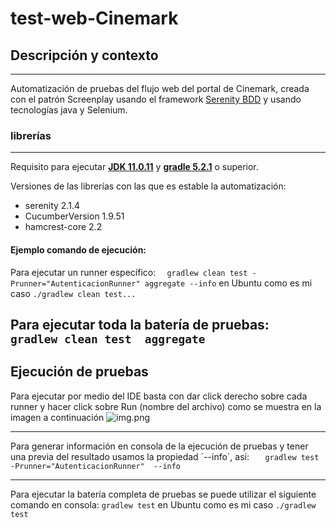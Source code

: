 # test-web-Cinemark

## Descripción y contexto

---  
Automatización de pruebas del flujo web del portal de Cinemark, creada con el patrón Screenplay usando el
framework [Serenity BDD](https://serenity-bdd.github.io/docs/guide/user_guide_intro) y usando tecnologías java y
Selenium.


### librerías

---  

Requisito para ejecutar **[JDK 11.0.11](https://www.oracle.com/co/java/technologies/javase-jdk11-downloads.html)**
y  **[gradle 5.2.1](https://gradle.org/install/)** o superior.

Versiones de las librerías con las que es estable la automatización:

+ serenity 2.1.4
+ CucumberVersion 1.9.51
+ hamcrest-core 2.2

#### Ejemplo comando de ejecución:

Para ejecutar un runner específico:
```   gradlew clean test -Prunner="AutenticacionRunner" aggregate --info ``` en Ubuntu como es mi caso ```./gradlew clean test...```

Para ejecutar toda la batería de pruebas:
```   gradlew clean test  aggregate  ```
---  
## Ejecución de pruebas

Para ejecutar por medio del IDE basta con dar click derecho sobre cada runner y hacer click sobre Run (nombre del archivo)
como se muestra en la imagen a continuación
![img.png](img.png)

---
Para generar información en consola de la ejecución de pruebas y tener una previa del resultado usamos la propiedad
´--info´, así:
```   gradlew test -Prunner="AutenticacionRunner"  --info```

---
Para ejecutar la batería completa de pruebas se puede utilizar el siguiente comando en consola:
``` gradlew test ```  en Ubuntu como es mi caso ```./gradlew test```
